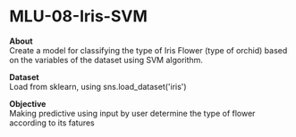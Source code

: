# MLU-08-Iris-SVM

**About**<br>
Create a model for classifying the type of Iris Flower (type of orchid) based on the variables of the dataset using SVM algorithm.

**Dataset**<br>
Load from sklearn, using sns.load_dataset('iris')

**Objective**<br>
Making predictive using input by user determine the type of flower according to its fatures
